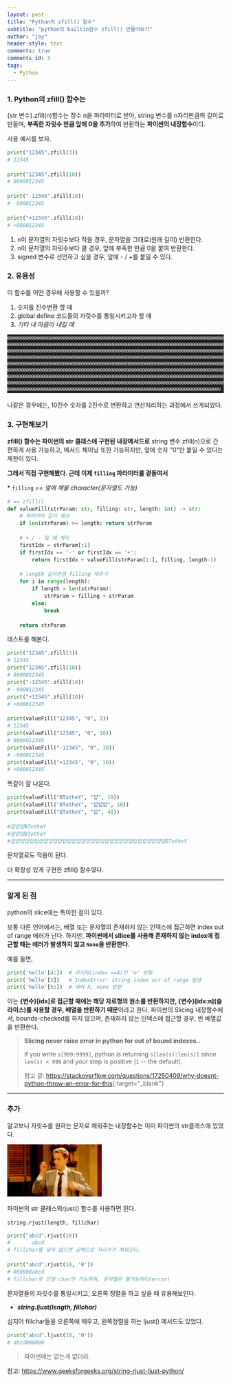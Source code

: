 ```yaml
---
layout: post
title: "Python의 zfill() 함수"
subtitle: "python의 builtin함수 zfill() 만들어보기"
author: "jay"
header-style: text
comments: true
comments_id: 3
tags:
  - Python
---
```


### 1. Python의 zfill() 함수는

{str 변수}.zfill(n)함수는 정수 n을 파라미터로 받아, string 변수를 n자리만큼의 길이로 만들며, **부족한 자릿수 만큼 앞에 0을 추가**하여 반환하는 **파이썬의 내장함수**이다. 

사용 예시를 보자.

```python
print("12345".zfill(3))
# 12345

print("12345".zfill(10))
# 0000012345

print("-12345".zfill(10))
# -000012345

print("+12345".zfill(10))
# +000012345
```

1. n이 문자열의 자릿수보다 작을 경우, 문자열을 그대로(원래 길이) 반환한다.
2. n이 문자열의 자릿수보다 클 경우, 앞에 부족한 만큼 0을 붙여 반환한다.
3. signed 변수로 선언하고 싶을 경우, 앞에 \- / +를 붙일 수 있다.

### 2. 유용성

이 함수를 어떤 경우에 사용할 수 있을까?

1. 숫자를 진수변환 할 때
2. global define 코드들의 자릿수를 통일시키고자 할 때
3. *기타 내 마음이 내킬 때*

![000009](\img\in-post\000009.png)

나같은 경우에는, 10진수 숫자를 2진수로 변환하고 연산처리하는 과정에서 쓰게되었다.

### 3. 구현해보기

**zfill() 함수는 파이썬의 str 클래스에 구현된 내장메서드로** string 변수.zfill(n)으로 간편하게 사용 가능하고, 메서드 체이닝 또한 가능하지만, 앞에 숫자 "0"만 붙일 수 있다는 제한이 있다.

**그래서 직접 구현해봤다. 근데 이제 `filling` 파라미터를 곁들여서**

\* `filling` == *앞에 채울 character(문자열도 가능)*

```python
# == zfill()
def valueFill(strParam: str, filling: str, length: int) -> str:
    # 파라미터 길이 체크
    if len(strParam) >= length: return strParam

    # + / - 일 때 처리
    firstIdx = strParam[:1]
    if firstIdx == '-' or firstIdx == '+':
        return firstIdx + valueFill(strParam[1:], filling, length-1)
    
    # length 길이만큼 filling 채우기
    for i in range(length):
        if length > len(strParam):
            strParam = filling + strParam
        else:
            break
    
    return strParam
```

테스트를 해본다.

```python
print("12345".zfill(3))
# 12345
print("12345".zfill(10))
# 0000012345
print("-12345".zfill(10))
# -000012345
print("+12345".zfill(10))
# +000012345

print(valueFill("12345", "0", 3))
# 12345
print(valueFill("12345", "0", 10))
# 0000012345
print(valueFill("-12345", "0", 10))
# -000012345
print(valueFill("+12345", "0", 10))
# +000012345
```

똑같이 잘 나온다.

```python
print(valueFill("BTotheY", "얍", 10))
print(valueFill("BTotheY", "얍얍얍", 10))
print(valueFill("BTotheY", "얍", 40))

#얍얍얍BTotheY
#얍얍얍BTotheY
#얍얍얍얍얍얍얍얍얍얍얍얍얍얍얍얍얍얍얍얍얍얍얍얍얍얍얍얍얍얍얍얍얍BTotheY
```

문자열로도 적용이 된다.



더 확장성 있게 구현한 zfill() 함수였다.

---

### 알게 된 점

python의 slice에는 특이한 점이 있다.

보통 다른 언어에서는, 배열 또는 문자열의 존재하지 않는 인덱스에 접근하면 index out of range 에러가 난다. 하지만, **파이썬에서 sllice를 사용해 존재하지 않는 index에 접근할 때는 에러가 발생하지 않고 `None`을 반환한다.**

예를 들면,

```python
print('hello'[4:])	# 마지막(index ==4)인 'o' 반환
print('hello'[5])	# IndexError: string index out of range 발생
print('hello'[5:])	# 에러 X, none 반환
```

이는 **{변수}[idx]로 접근할 때에는 해당 자료형의 원소를 반환하지만, {변수}[idx:n]\(슬라이스)를 사용할 경우, 배열을 반환하기 때문**이라고 한다. 파이썬의 Slicing 내장함수에서, bounds-checked를 하지 않으며, 존재하지 않는 인덱스에 접근할 경우, 빈 배열값을 반환한다.

> 
>
> **Slicing never raise error in python for out of bound indexes..**
>
> if you write `s[999:9999]`, python is returning `s[len(s):len(s)]` since `len(s) < 999` and your step is positive (`1` -- the default).
>
> 
>
> 참고 글: <https://stackoverflow.com/questions/17250409/why-doesnt-python-throw-an-error-for-this>{:target="_blank"}



---

### 추가

알고보니 자릿수를 원하는 문자로 채워주는 내장함수는 이미 파이썬의 str클래스에 있었다.

![neil-patrick-harris-mind-blowing](\img\in-post\neil-patrick-harris-mind-blowing.gif)

파이썬의 str 클래스의rjust() 함수를 사용하면 된다.

`string.rjust(length, fillchar)`

```python
print("abcd".rjust(10))
#       abcd
# fillchar를 넣지 않으면 공백으로 자리수가 채워진다.

print("abcd".rjust(10, '0'))
# 000000abcd
# fillchar로 단일 char만 가능하며, 문자열은 불가능하다(error)
```

문자열들의 자릿수를 통일시키고, 오른쪽 정렬을 하고 싶을 때 유용해보인다.



- ***string.ljust(length, fillchar)***

심지어 fillchar들을 오른쪽에 채우고, 왼쪽정렬을 하는 ljust() 메서드도 있었다.

```python
print("abcd".ljust(10, '0'))
# abcd000000
```



> 파이썬에는 없는게 없더라.



참고: <https://www.geeksforgeeks.org/string-rjust-ljust-python/>
